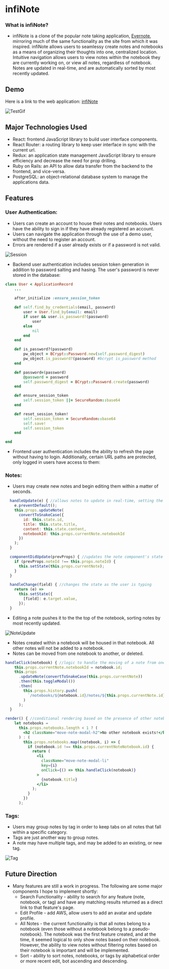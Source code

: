 # infiNote

### What is infiNote?
* infiNote is a clone of the popular note taking application, [Evernote](http://evernote.com), mirroring much of the same functionality as the site from which it was inspired. infiNote allows users to seamlessy create notes and notebooks as a means of organizing their thoughts into one, centralized location. Intuitive navigation allows users to view notes within the notebook they are currently working on, or view all notes, regardless of notebook. Notes are updated in real-time, and are automatically sorted by most recently updated.

## Demo
Here is a link to the web application: [infiNote](http://infinote-app.herokuapp.com/#/)

![TestGif](https://user-images.githubusercontent.com/77806372/122686604-eda72b00-d1df-11eb-8029-22941bfe9595.gif)


## Major Technologies Used
* React: frontend JavaScript library to build user interface components.
* React Router: a routing library to keep user interface in sync with the current url.
* Redux: an application state management JavaScript library to ensure efficiency and decrease the need for prop drilling. 
* Ruby on Rails: an API to allow data transfer from the backend to the frontend, and vice-versa.
* PostgreSQL: an object-relational database system to manage the applications data.

## Features
### User Authentication:
* Users can create an account to house their notes and notebooks. Users have the ability to sign in if they have already registered an account.
* Users can navigate the application through the use of a demo user, without the need to register an account.
* Errors are rendered if a user already exists or if a password is not valid.

![Session](https://user-images.githubusercontent.com/77806372/122686861-796d8700-d1e1-11eb-8a0b-9e2c82e84c3f.gif)


* Backend user authentication includes session token generation in addition to password salting and hasing. The user's password is never stored in the database: 
```ruby
class User < ApplicationRecord
    ...
    
    after_initialize :ensure_session_token

    def self.find_by_credentials(email, password)
        user = User.find_by(email: email)
        if user && user.is_password?(password)
            user
        else
            nil
        end
    end

    def is_password?(password)
        pw_object = BCrypt::Password.new(self.password_digest)
        pw_object.is_password?(password) #bcrypt is_password method
    end

    def password=(password)
        @password = password
        self.password_digest = BCrypt::Password.create(password)
    end

    def ensure_session_token
        self.session_token ||= SecureRandom::base64
    end

    def reset_session_token!
        self.session_token = SecureRandom::base64
        self.save!
        self.session_token
    end

end


```
* Frontend user authentication includes the ability to refresh the page without having to login. Additionally, certain URL paths are protected, only logged in users have access to them: 


### Notes:
* Users may create new notes and begin editing them within a matter of seconds. 
```jsx
  handleUpdate(e) { //allows notes to update in real-time, setting the react component state to the user's input
    e.preventDefault();
    this.props.updateNote(
      convertToSnakeCase({
        id: this.state.id,
        title: this.state.title,
        content: this.state.content,
        notebookId: this.props.currentNote.notebookId
      })
    );
  }

  componentDidUpdate(prevProps) { //updates the note component's state to render the most recently selected note
    if (prevProps.noteId !== this.props.noteId) {
      this.setState(this.props.currentNote);
    }
  }

  handleChange(field) { //changes the state as the user is typing
    return (e) =>
      this.setState({
        [field]: e.target.value,
      });
  }

```

* Editing a note pushes it to the the top of the notebook, sorting notes by most recently updated.  

![NoteUpdate](https://user-images.githubusercontent.com/77806372/122686661-5a222a00-d1e0-11eb-94bc-cb102ffad6c4.gif)
* Notes created within a notebook will be housed in that notebook. All other notes will not be added to a notebook.
* Notes can be moved from one notebook to another, or deleted. 

```jsx
handleClick(notebook) { //logic to handle the moving of a note from one notebook to another
    this.props.currentNote.notebookId = notebook.id;
    this.props
      .updateNote(convertToSnakeCase(this.props.currentNote))
      .then(this.toggleModal())
      .then(
        this.props.history.push(
          `/notebooks/${notebook.id}/notes/${this.props.currentNote.id}`
        )
      );
  }

render() { //conditional rendering based on the presence of other notebooks
    let notebooks =
      this.props.notebooks.length < 1 ? (
        <h2 className="move-note-modal-h2">No other notebook exists!</h2>
      ) : (
        this.props.notebooks.map((notebook, i) => {
          if (notebook.id !== this.props.currentNoteNotebook.id) {
            return (
              <li
                className="move-note-modal-li"
                key={i}
                onClick={() => this.handleClick(notebook)}
              >
                {notebook.title}
              </li>
            );
          }
        })
      );
```
### Tags:
* Users may group notes by tag in order to keep tabs on all notes that fall within a specific category.
* Tags are just another way to group notes. 
* A note may have multiple tags, and may be added to an existing, or new tag. 

![Tag](https://user-images.githubusercontent.com/77806372/122686789-1bd93a80-d1e1-11eb-9917-86d497ed3616.gif)



## Future Direction
* Many features are still a work in progress. The following are some major components I hope to implement shortly:
  * Search Functionality - ability to search for any feature (note, notebook, or tag) and have any matching results returned as a direct link to that feature's page.
  * Edit Profile - add AWS, allow users to add an avatar and update profile.
  * All Notes - the current functionality is that all notes belong to a notebook (even those without a notebook belong to a pseudo-notebook). The notebook was the first feature created, and at the time, it seemed logical to only show notes based on their notebook. However, the ability to view notes without filtering notes based on their notebook is important and will be implemented.
  * Sort - ability to sort notes, notebooks, or tags by alphabetical order or more recent edit, bot ascending and descending. 
